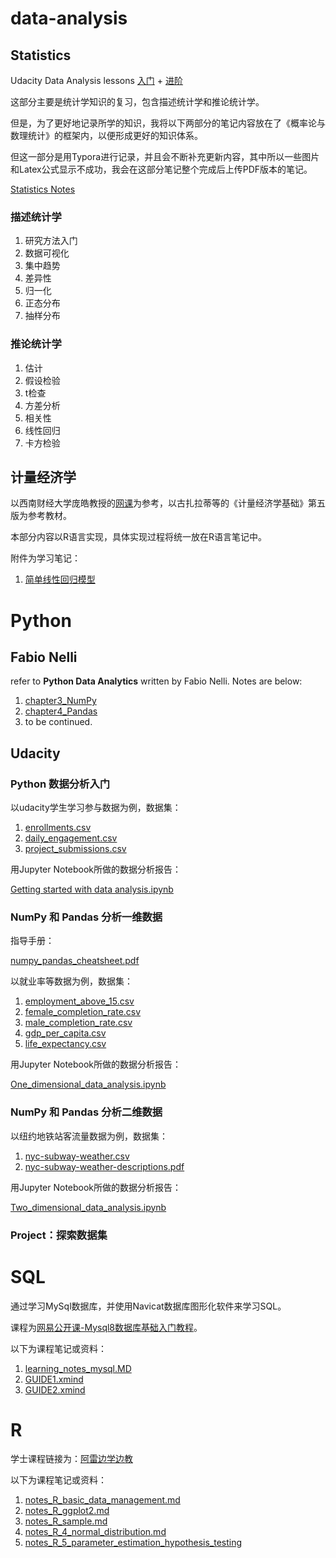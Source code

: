 # data-analysis

## Statistics

Udacity Data Analysis lessons [入门](https://mubu.com/doc/2nOkGMljsl) + [进阶](https://mubu.com/doc/3rir3GN6Ll)

这部分主要是统计学知识的复习，包含描述统计学和推论统计学。

但是，为了更好地记录所学的知识，我将以下两部分的笔记内容放在了《概率论与数理统计》的框架内，以便形成更好的知识体系。

但这一部分是用Typora进行记录，并且会不断补充更新内容，其中所以一些图片和Latex公式显示不成功，我会在这部分笔记整个完成后上传PDF版本的笔记。

[Statistics Notes](https://github.com/agoclover/data-analysis/blob/master/statistics/Statistics%20Notes.md)

### 描述统计学

1. 研究方法入门
2. 数据可视化
3. 集中趋势
4. 差异性
5. 归一化
6. 正态分布
7. 抽样分布

### 推论统计学

1. 估计
2. 假设检验
3. t检查
4. 方差分析
5. 相关性
6. 线性回归
7. 卡方检验

## 计量经济学

以西南财经大学庞皓教授的[网课](https://www.bilibili.com/video/av16155564)为参考，以古扎拉蒂等的《计量经济学基础》第五版为参考教材。

本部分内容以R语言实现，具体实现过程将统一放在R语言笔记中。

附件为学习笔记：

1. [简单线性回归模型](https://github.com/agoclover/data-analysis/blob/master/statistics/2%E7%AE%80%E5%8D%95%E7%BA%BF%E6%80%A7%E5%9B%9E%E5%BD%92%E6%A8%A1%E5%9E%8B.xmind)

# Python

## Fabio Nelli

refer to __Python Data Analytics__ written by Fabio Nelli. Notes are below:

1. [chapter3_NumPy](https://github.com/agoclover/data-analysis/blob/master/python/notes_chapter3_numpy.md)
2. [chapter4_Pandas](https://github.com/agoclover/data-analysis/blob/master/python/notes_chapter4_pandas.md)
3. to be continued.

## Udacity

### Python 数据分析入门

以udacity学生学习参与数据为例，数据集：

1. [enrollments.csv](https://github.com/agoclover/data-analysis/blob/master/python/enrollments.csv)
2. [daily_engagement.csv](https://github.com/agoclover/data-analysis/blob/master/python/daily_engagement.csv)
3. [project_submissions.csv](https://github.com/agoclover/data-analysis/blob/master/python/project_submissions.csv)

用Jupyter Notebook所做的数据分析报告：

[Getting started with data analysis.ipynb](https://github.com/agoclover/data-analysis/blob/master/python/Getting%20started%20with%20data%20analysis.ipynb)

### NumPy 和 Pandas 分析一维数据

指导手册：

[numpy_pandas_cheatsheet.pdf](https://github.com/agoclover/data-analysis/blob/master/python/numpy_pandas_cheatsheet.pdf)

以就业率等数据为例，数据集：

1. [employment_above_15.csv](https://github.com/agoclover/data-analysis/blob/master/python/employment_above_15.csv)
2. [female_completion_rate.csv](https://github.com/agoclover/data-analysis/blob/master/python/female_completion_rate.csv)
3. [male_completion_rate.csv](https://github.com/agoclover/data-analysis/blob/master/python/male_completion_rate.csv)
4. [gdp_per_capita.csv](https://github.com/agoclover/data-analysis/blob/master/python/gdp_per_capita.csv)
5. [life_expectancy.csv](https://github.com/agoclover/data-analysis/blob/master/python/life_expectancy.csv)

用Jupyter Notebook所做的数据分析报告：

[One_dimensional_data_analysis.ipynb](https://github.com/agoclover/data-analysis/blob/master/python/One_dimensional_data_analysis.ipynb)

### NumPy 和 Pandas 分析二维数据

以纽约地铁站客流量数据为例，数据集：

1. [nyc-subway-weather.csv](https://github.com/agoclover/data-analysis/blob/master/python/nyc-subway-weather.csv)
2. [nyc-subway-weather-descriptions.pdf](https://github.com/agoclover/data-analysis/blob/master/python/nyc-subway-weather-descriptions.pdf)

用Jupyter Notebook所做的数据分析报告：

[Two_dimensional_data_analysis.ipynb](https://github.com/agoclover/data-analysis/blob/master/python/Two_dimensional_data_analysis.ipynb)

### Project：探索数据集

# SQL

通过学习MySql数据库，并使用Navicat数据库图形化软件来学习SQL。

课程为[网易公开课-Mysql8数据库基础入门教程](https://study.163.com/course/courseMain.htm?courseId=1005932016)。

以下为课程笔记或资料：

1. [learning_notes_mysql.MD](https://github.com/agoclover/data-analysis/blob/master/sql/learning_notes_mysql.MD)
2. [GUIDE1.xmind](https://github.com/agoclover/data-analysis/blob/master/sql/GUIDE1.xmind)
3. [GUIDE2.xmind](https://github.com/agoclover/data-analysis/blob/master/sql/GUIDE2.xmind)

# R

学士课程链接为：[阿雷边学边教](https://www.bilibili.com/video/av6268508)

以下为课程笔记或资料：
1. [notes_R_basic_data_management.md](https://github.com/agoclover/data-analysis/blob/master/R/notes_R_basic_data_management.md)
2. [notes_R_ggplot2.md](https://github.com/agoclover/data-analysis/blob/master/R/notes_R_ggplot2.md)
3. [notes_R_sample.md](https://github.com/agoclover/data-analysis/blob/master/R/notes_R_sample.md)
4. [notes_R_4_normal_distribution.md](https://github.com/agoclover/data-analysis/blob/master/R/notes_R_4_normal_distribution.md)
5. [notes_R_5_parameter_estimation_hypothesis_testing](https://github.com/agoclover/data-analysis/blob/master/R/notes_R_5_parameter_estimation_hypothesis%20_testing.md)
